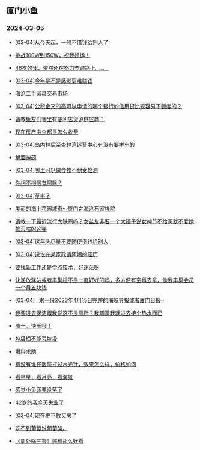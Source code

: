 ## 厦门小鱼 
### 2024-03-05

+ [[03-04]从今天起，一般不借钱给别人了](http://bbs.xmfish.com/read-htm-tid-18155276.html)

+ [挑战100W到150W，祝我好运！](http://bbs.xmfish.com/read-htm-tid-18155314.html)

+ [46岁的我，依然还在努力奔跑路上。。。。](http://bbs.xmfish.com/read-htm-tid-18155338.html)

+ [[03-04]今年是不是感觉更难赚钱](http://bbs.xmfish.com/read-htm-tid-18155336.html)

+ [海沧二手家具交易市场](http://bbs.xmfish.com/read-htm-tid-18155295.html)

+ [[03-04]公积金交的高可以申请的哪个银行的信用贷比较容易下额度的？](http://bbs.xmfish.com/read-htm-tid-18155244.html)

+ [请教鱼友们哪里有便利店货源供应商？](http://bbs.xmfish.com/read-htm-tid-18155280.html)

+ [现在房产中介都是怎么收费](http://bbs.xmfish.com/read-htm-tid-18155229.html)

+ [[03-04]岛内林后至杏林湾运营中心有没有要拼车的](http://bbs.xmfish.com/read-htm-tid-18155236.html)

+ [解酒神药](http://bbs.xmfish.com/read-htm-tid-18155317.html)

+ [[03-04]哪里可以做食物不耐受检测](http://bbs.xmfish.com/read-htm-tid-18155346.html)

+ [你相不相信有阿飘？](http://bbs.xmfish.com/read-htm-tid-18155494.html)

+ [[03-04]草率了](http://bbs.xmfish.com/read-htm-tid-18155502.html)

+ [美丽的海上花园城市～厦门之海沧石室禅院](http://bbs.xmfish.com/read-htm-tid-18155469.html)

+ [请教一下最近流行大铁圈吗？女盆友非要一个大镯子说女神节不给买就不爱她挨天啥的这哪](http://bbs.xmfish.com/read-htm-tid-18155345.html)

+ [[03-04]这年头尽量不要随便借钱给别人](http://bbs.xmfish.com/read-htm-tid-18155610.html)

+ [[03-04]说说在某家政请阿姨的经历](http://bbs.xmfish.com/read-htm-tid-18155506.html)

+ [要找新工作还是学点技术，好迷茫呀](http://bbs.xmfish.com/read-htm-tid-18155574.html)

+ [快递放驿站或者丰巢柜不是一直好好的吗，多方便有空再去拿，像我丰巢会员一个月五块钱](http://bbs.xmfish.com/read-htm-tid-18155637.html)

+ [[03-04]   求一份2023年4月15日完整的海峡导报或者厦门日报~](http://bbs.xmfish.com/read-htm-tid-18155466.html)

+ [我要进去保洁跟我说这不是厕所？我知道我就进去接个热水而已](http://bbs.xmfish.com/read-htm-tid-18155599.html)

+ [周一，快乐哦！](http://bbs.xmfish.com/read-htm-tid-18155612.html)

+ [垃圾桶不能丢垃圾](http://bbs.xmfish.com/read-htm-tid-18155663.html)

+ [爆料求助](http://bbs.xmfish.com/read-htm-tid-18155538.html)

+ [有没有谁在医院打过水光针，效果怎么样，价格如何](http://bbs.xmfish.com/read-htm-tid-18155627.html)

+ [看星星，看月亮，看海景](http://bbs.xmfish.com/read-htm-tid-18155550.html)

+ [感觉小鱼网要没落了](http://bbs.xmfish.com/read-htm-tid-18155820.html)

+ [42岁的我今天失业了](http://bbs.xmfish.com/read-htm-tid-18155684.html)

+ [[03-04]现在更不敢买房了](http://bbs.xmfish.com/read-htm-tid-18155700.html)

+ [吃不到葡萄说葡萄酸。](http://bbs.xmfish.com/read-htm-tid-18155675.html)

+ [《周处除三害》哪有那么好看](http://bbs.xmfish.com/read-htm-tid-18155757.html)

